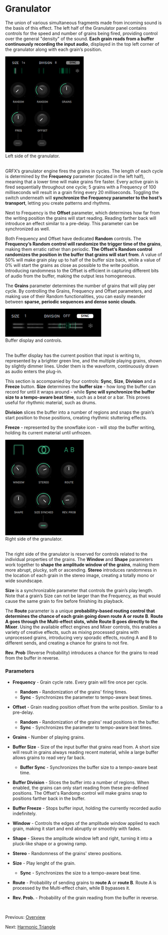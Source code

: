# Granulator

The union of various simultaneous fragments made from incoming sound is the basis of this effect. The left half of the Granulator panel contains controls for the speed and number of grains being fired, providing control over the general "density" of the sound. **Each grain reads from a buffer continuously recording the input audio**, displayed in the top left corner of the granulator along with each grain’s position. 

<figure style="margin:0; text-align: left;">
<img src="/grfx/images/granulator-left.png" width=250 alt="Granulator (left half)" style="padding: 0px; bottom-padding: 0px" />
<figcaption>Left side of the granulator.</figcaption>
</figure>
<br>

GRFX’s granulator engine fires the grains in cycles. The length of each cycle is determined by the **Frequency** parameter (located in the left half), meaning that a lower time will make grains fire faster. Every active grain is fired sequentially throughout one cycle; 5 grains with a Frequency of 100 milliseconds will result in a grain firing every 20 milliseconds. Toggling the switch underneath will **synchronize the Frequency parameter to the host’s transport**, letting you create patterns and rhythms.

Next to Frequency is the **Offset** parameter, which determines how far from the writing position the grains will start reading. Reading farther back will introduce an effect similar to a pre-delay. This parameter can be synchronized as well.

Both Frequency and Offset have dedicated **Random** controls. The **Frequency’s Random control will randomize the trigger time of the grains**, making them erratic rather than periodic. **The Offset’s Random control randomizes the position in the buffer that grains will start from**. A value of 50% will make grain play up to half of the buffer size back, while a value of 0% will start the grains as close as possible to the write position. Introducing randomness to the Offset is efficient in capturing different bits of audio from the buffer, making the output less homogeneous.

The **Grains** parameter determines the number of grains that will play per cycle. By controlling the Grains, Frequency and Offset parameters, and making use of their Random functionalities, you can easily meander between **sparse, periodic sequences and dense sonic clouds**.

<figure style="margin:0; text-align: left;">
<img src="/grfx/images/granulator-buffer.png" alt="Granulator Buffer" style="padding: 0px; bottom-padding: 0px" />
<figcaption>Buffer display and controls.</figcaption>
</figure>
<br>

The buffer display has the current position that input is writing to, represented by a brighter green line, and the multiple playing grains, shown by slightly dimmer lines. Under them is the waveform, continuously drawn as audio enters the plug-in.

This section is accompanied by four controls: **Sync**, **Size**, **Division** and a **Freeze** button. **Size** determines the **buffer size** - how long the buffer can record for until it wraps around - while **Sync will synchronize the buffer size to a tempo-aware beat time**, such as a beat or a bar. This proves useful for rhythmic material, such as drums.

**Division** slices the buffer into a number of regions and snaps the grain’s start position to those positions, creating rhythmic stuttering effects.

**Freeze** - represented by the snowflake icon - will stop the buffer writing, holding its current material until unfrozen.

<figure style="margin:0; text-align: left;">
<img src="/grfx/images/granulator-right.png" alt="Granulator (right half)" width=250 style="padding: 0px; bottom-padding: 0px" />
<figcaption>Right side of the granulator.</figcaption>
</figure>
<br>

The right side of the granulator is reserved for controls related to the individual properties of the grains. The **Window** and **Shape** parameters work together to **shape the amplitude window of the grains**, making them more abrupt, plucky, soft or ascending. **Stereo** introduces randomness in the location of each grain in the stereo image, creating a totally mono or wide soundscape.

**Size** is a synchronizable parameter that controls the grain’s play length. Note that a grain’s Size can not be larger than the Frequency, as that would cause the same grain to fire before finishing its playback.

The **Route** parameter is a unique **probability-based routing control that determines the chance of each grain going down route A or route B**. **Route A goes through the Multi-effect slots, while Route B goes directly to the Mixer**. Using the available effect engines and Mixer controls, this enables a variety of creative effects, such as mixing processed grains with unprocessed grains, introducing very sporadic effects, routing A and B to different sends, and creating a chance for grains to not fire.

**Rev. Prob** (Reverse Probability) introduces a chance for the grains to read from the buffer in reverse.

### Parameters
- **Frequency** - Grain cycle rate. Every grain will fire once per cycle.
    - **Random** - Randomization of the grains' firing times.
    - **Sync** - Synchronizes the parameter to tempo-aware beat times.
- **Offset** - Grain reading position offset from the write position. Similar to a pre-delay.
    - **Random** - Randomization of the grains' read positions in the buffer.
    - **Sync** - Synchronizes the parameter to tempo-aware beat times.
- **Grains** - Number of playing grains.

- **Buffer Size** - Size of the input buffer that grains read from. A short size will result in grains always reading recent material, while a large buffer allows grains to read very far back.
    - **Buffer Sync** - Synchronizes the buffer size to a tempo-aware beat time.
- **Buffer Division** - Slices the buffer into a number of regions. When enabled, the grains can only start reading from these pre-defined positions. The Offset's Randomp control will make grains snap to positions farther back in the buffer.
- **Buffer Freeze** - Stops buffer input, holding the currently recorded audio indefinitely.

- **Window** - Controls the edges of the amplitude window applied to each grain, making it start and end abruptly or smoothly with fades.
- **Shape** - Skews the amplitude window left and right, turning it into a pluck-like shape or a growing ramp.
- **Stereo** - Randomness of the grains' stereo positions.
- **Size** - Play lenght of the grain.
    - **Sync** - Synchronizes the size to a tempo-aware beat time.
- **Route** - Probability of sending grains to **route A** or **route B**. Route A is processed by the Multi-effect chain, while B bypasses it.
- **Rev. Prob.** - Probability of the grain reading from the buffer in reverse.

<br>

Previous: [Overview](overview)

Next: [Harmonic Triangle](harmonic-triangle)
